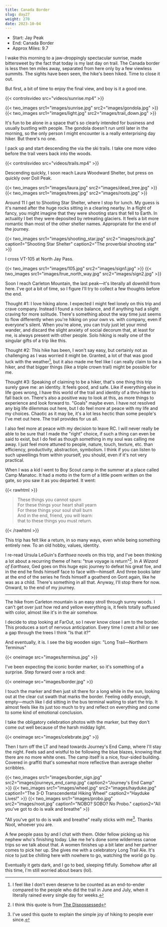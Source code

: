 ```yaml
---
title: Canada Border
slug: day27
weight: 270
date: 2023-10-04
---
```


- Start: Jay Peak
- End: Canada Border
- Approx Miles: 9.7

I wake this morning to a jaw-droppingly spectacular sunrise, made bittersweet by the fact that today is my last day on trail. The Canada border is less then ten miles away, separated from here only by a few viewless summits. The sights have been seen, the hike's been hiked. Time to close it out.

But first, a bit of time to enjoy the final view, and boy is it a good one.

{{< controlsvideo src="videos/sunrise.mp4" >}}

{{< two_images src1="images/sunrise.jpg" src2="images/gondola.jpg" >}}
{{< two_images src1="images/light.jpg" src2="images/trail_down.jpg" >}}

It's fun to be alone in a space that's so clearly intended for business and usually bustling with people. The gondola doesn't run until later in the morning, so the only person I might encounter is a really enterprising day hiker. But there's no one.

I pack up and start descending the via the ski trails. I take one more video before the trail veers back into the woods.

{{< controlsvideo src="videos/trails.mp4" >}}

Descending quickly, I soon reach Laura Woodward Shelter, but press on quickly over Doll Peak.

{{< two_images src1="images/laura.jpg" src2="images/dead_tree.jpg" >}}
{{< two_images src1="images/trees.jpg" src2="images/roots.jpg" >}}

Around 11 I get to Shooting Star Shelter, where I stop for lunch. My guess is it's named after the huge rocks sitting in a clearing nearby. In a flight of fancy, you might imagine that they were shooting stars that fell to Earth. In actuality I bet they were deposited by retreating glaciers. It feels a bit more romantic than most of the other shelter names. Appropriate for the end of the journey.

{{< two_images src1="images/shooting_star.jpg" src2="images/rock.jpg" caption1="Shooting Star Shelter" caption2="The proverbial shooting star" >}}

I cross VT-105 at North Jay Pass.

{{< two_images src1="images/105.jpg" src2="images/sign1.jpg" >}}
{{< two_images src1="images/true_north_way.jpg" src2="images/sign2.jpg" >}}

Soon I reach Carleton Mountain, the last peak—it's literally all downhill from here. I've got a bit of time, so I figure I'll try to collect a few thoughts before the end.

Thought #1: I love hiking alone. I expected I might feel lonely on this trip and crave company. Instead I found a nice balance, and if anything had a slight craving for more solitude. There's something about the way time just seems to flow differently when you're hiking on your own vs. with company, even if everyone's silent. When you're alone, you can truly just let your mind wander, and discard the slight anxiety of social decorum that, at least for me, is always present with other people. Solo hiking is really one of the singular gifts of a trip like this.

Thought #2: This hike has been, I won't say easy, but certainly not as challenging as I was worried it might be. Granted, a lot of that was good luck with the weather[^1], but it also made me feel like I can really claim to be a hiker, and that bigger things (like a triple crown trail) might be possible for me.

Thought #3: Speaking of claiming to be a hiker, that's one thing this trip surely gave me: an identity. It feels good, and safe. Like if everything else in life goes wrong, I have this world of the trail and identity of a thru-hiker to fall back on. There's also a positive way to look at this, as more things to experience and look forward to. "Goals" maybe even. I have not resolved any big life dilemmas out here, but I do feel more at peace with my life and my choices. Chaotic as it may be, it's a lot less hectic than some people's I've met out here. The trail provides for us all.

I also feel more at peace with my decision to leave RC. I will never really be able to be sure that I made the "right" choice, if such a thing can even be said to exist, but I do feel as though something in my soul was calling me away. I just feel more attuned to people, nature, touch, texture, etc. than efficiency, productivity, abstraction, symbolism. I think if you can listen to such upwellings from within yourself, you should, even if it's not very practical.

When I was a kid I went to Boy Scout camp in the summer at a place called Camp Manatoc. It had a motto in the form of a little poem written on the gate, so you saw it as you departed. It went:

{{< rawhtml >}}
<blockquote>
<p>
These things you cannot spurn<br/>
For these things your heart shall yearn<br/>
For these things your soul shall burn<br/>
And in the end, friend, you will learn:<br/>
that to these things you must return. <br />
</p>
</blockquote>
{{< /rawhtml >}}

This trip has felt like a return, in so many ways, even while being something entirely new. To an old hobby, values, identity.

I re-read Ursula LeGuin's *Earthsea* novels on this trip, and I've been thinking a lot about a recurring theme of hers: "true voyage is return"[^2]. In *A Wizard of Earthsea*, Ged goes on this huge epic journey to defeat his great foe, and in the end he finds himself face to face with—himself. And three books later at the end of the series he finds himself a goatherd on Gont again, like he was as a child. There's something in all that. Anyway, I'll stop there for now. Onward, to the end of my journey.

----

The hike from Carleton mountain is an easy stroll through sunny woods. I can't get over just how red and yellow everything is, it feels totally suffused with color, almost like it's in the air somehow.

I decide to stop looking at FarOut, so I never know close I am to the border. This produces a sort of nervous anticipation. Every time I crest a hill or see a gap through the trees I think "Is that it?"

And eventually, it is. I see the big wooden sign: "Long Trail—Northern Terminus"

{{< oneimage src="images/terminus.jpg" >}}

I've been expecting the iconic border marker, so it's something of a surprise. Step forward over a rock and:

{{< oneimage src="images/border.jpg" >}}

I touch the marker and then just sit there for a long while in the sun, looking out at the clear cut swath that marks the border. Feeling oddly enough, empty—much like I did sitting in the bus terminal waiting to start the trip. It almost feels like its just too much to try and reflect on everything and come to some kind of emotional conclusion.

I take the obligatory celebration photos with the marker, but they don't come out well because of the harsh midday light.

{{< oneimage src="images/celebrate.jpg" >}}

Then I turn off the LT and head towards Journey's End Camp, where I'll stay the night. Feels sad and wistful to be following the blue blazes, knowing that there are no more white ones. The camp itself is a nice, four-sided building. Covered in graffiti that's somewhat more reflective than average shelter scribbles.

{{< two_images src1="images/border_sign.jpg" src2="images/journeys_end_camp.jpg" caption2="Journey's End Camp" >}}
{{< two_images src1="images/wheel.jpg" src2="images/hayduke.jpg" caption1="The 3-D Transcendental Hiking Wheel" caption2="Hayduke Lives!" >}}
{{< two_images src1="images/probo.jpg" src2="images/noot.jpg" caption1="NOBO? SOBO? No Probo." caption2="All you've got to do is walk and breathe" >}}


"All you've got to do is walk and breathe" really sticks with me[^3]. Thanks Noot, whoever you are.

A few people pass by and I chat with them. Older fellow picking up his nephew who's finishing today. Like me he's done some wilderness canoe trips so we talk about that. A women finishes up a bit later and her partner comes to pick her up. She gives me with a celebratory Long Trail Ale. It's nice to just be chilling here with nowhere to go, watching the world go by.

Eventually it gets dark, and I go to bed, sleeping fitfully. Somehow after all this time, I'm still worried about bears (lol).

[^1]: I feel like I don't even deserve to be counted as an end-to-ender compared to the people who did the trail in June and July, when it literally rained every single day for weeks.
[^2]: I think this quote is from [The Dispossessed](https://en.wikipedia.org/wiki/The_Dispossessed)
[^3]: I've used this quote to explain the simple joy of hiking to people ever since.
